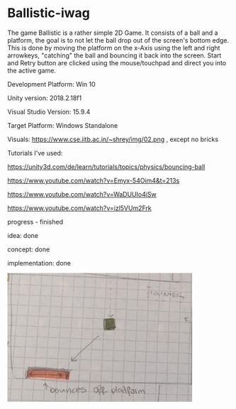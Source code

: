 # Ballistic-iwag

The game Ballistic is a rather simple 2D Game. It consists of a ball and a platform, the goal is to not let the ball drop out of the screen's bottom edge. This is done by moving the platform on the x-Axis using the left and right arrowkeys, "catching" the ball and bouncing it back into the screen. Start and Retry button are clicked using the mouse/touchpad and direct you into the active game. 

Development Platform:
Win 10

Unity version: 2018.2.18f1

Visual Studio Version: 15.9.4

Target Platform:
Windows Standalone

Visuals: https://www.cse.iitb.ac.in/~shrey/img/02.png , except no bricks

Tutorials I've used:

https://unity3d.com/de/learn/tutorials/topics/physics/bouncing-ball

https://www.youtube.com/watch?v=Emyx-54Oim4&t=213s

https://www.youtube.com/watch?v=WaDUUIo4iSw

https://www.youtube.com/watch?v=izl5VUm2Frk

progress - finished

idea: done 

concept: done

implementation: done

<div>
<img src="./Screenshots/screenshot_screen2.jpeg">
</div>
